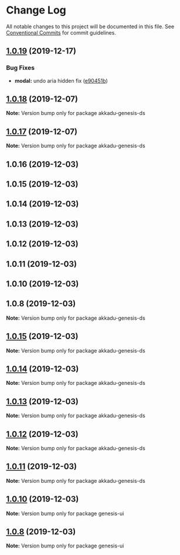 # Change Log

All notable changes to this project will be documented in this file.
See [Conventional Commits](https://conventionalcommits.org) for commit guidelines.

## [1.0.19](https://github.com/codebender828/kiwi-ui/compare/akkadu-genesis-ds@1.0.18...akkadu-genesis-ds@1.0.19) (2019-12-17)


### Bug Fixes

* **modal:** undo aria hidden fix ([e90451b](https://github.com/codebender828/kiwi-ui/commit/e90451bf53bf7a7f8f8759ead31148881a139958))





## [1.0.18](https://github.com/codebender828/kiwi-ui/compare/akkadu-genesis-ds@1.0.17...akkadu-genesis-ds@1.0.18) (2019-12-07)

**Note:** Version bump only for package akkadu-genesis-ds





## [1.0.17](https://github.com/codebender828/kiwi-ui/compare/akkadu-genesis-ds@1.0.16...akkadu-genesis-ds@1.0.17) (2019-12-07)

**Note:** Version bump only for package akkadu-genesis-ds





## 1.0.16 (2019-12-03)



## 1.0.15 (2019-12-03)



## 1.0.14 (2019-12-03)



## 1.0.13 (2019-12-03)



## 1.0.12 (2019-12-03)



## 1.0.11 (2019-12-03)



## 1.0.10 (2019-12-03)



## 1.0.8 (2019-12-03)

**Note:** Version bump only for package akkadu-genesis-ds





## [1.0.15](https://github.com/codebender828/kiwi-ui/compare/v1.0.14...v1.0.15) (2019-12-03)

**Note:** Version bump only for package akkadu-genesis-ds





## [1.0.14](https://github.com/codebender828/kiwi-ui/compare/v1.0.13...v1.0.14) (2019-12-03)

**Note:** Version bump only for package akkadu-genesis-ds





## [1.0.13](https://github.com/codebender828/kiwi-ui/compare/v1.0.12...v1.0.13) (2019-12-03)

**Note:** Version bump only for package akkadu-genesis-ds





## [1.0.12](https://github.com/codebender828/kiwi-ui/compare/v1.0.11...v1.0.12) (2019-12-03)

**Note:** Version bump only for package akkadu-genesis-ds





## [1.0.11](https://github.com/codebender828/kiwi-ui/compare/v1.0.10...v1.0.11) (2019-12-03)

**Note:** Version bump only for package akkadu-genesis-ds





## [1.0.10](https://github.com/codebender828/kiwi-ui/compare/v1.0.9...v1.0.10) (2019-12-03)

**Note:** Version bump only for package genesis-ui





## [1.0.8](https://github.com/codebender828/kiwi-ui/compare/v1.0.7...v1.0.8) (2019-12-03)

**Note:** Version bump only for package genesis-ui
